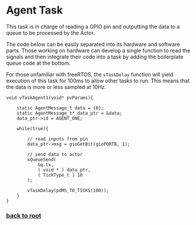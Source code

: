 # Agent Task
This task is in charge of reading a GPIO pin and outputting the data to a queue to be processed by the Actor. 

The code below can be easily separated into its hardware and software parts. Those working on hardware can develop a single function to read the signals and then integrate their code into a task by adding the boilerplate queue code at the bottom.

For those unfamiliar with freeRTOS, the ```vTaskDelay``` function will yield execution of this task for 100ms to allow other tasks to run. This means that the data is more or less sampled at 10Hz.
```
void vTaskAgent1(void* pvParams){

    static AgentMessage_t data = {0};
    static AgentMessage_t* data_ptr = &data;
    data_ptr->id = AGENT_ONE;

    while(true){

        // read inputs from pin
        data_ptr->msg = gioGetBit(gioPORTB, 1);

        // send data to actor
        xQueueSend(
            &q.tx,
            ( void * ) data_ptr,
            ( TickType_t ) 10
        );

        vTaskDelay(pdMS_TO_TICKS(100));
    }
}
```

### [back to root](/queue-pipeline)